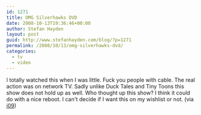 ```yaml
---
id: 1271
title: OMG Silverhawks DVD
date: 2008-10-13T19:36:46+00:00
author: Stefan Hayden
layout: post
guid: http://www.stefanhayden.com/blog/?p=1271
permalink: /2008/10/13/omg-silverhawks-dvd/
categories:
  - tv
  - video
---
```

I totally watched this when I was little. Fuck you people with cable. The real action was on network TV. Sadly unlike Duck Tales and Tiny Toons this show does not hold up as well. Who thought up this show? I think it could do with a nice reboot. I can't decide if I want this on my wishlist or not. (via <a href="http://io9.com/5061203/the-silverhawks-will-defend-us-from-economic-limbo">i09</a>)

<object width="425" height="344"><param name="movie" value="http://www.youtube.com/v/ODm0OjB_dJc&color1=0xb1b1b1&color2=0xcfcfcf&hl=en&fs=1"></param><param name="allowFullScreen" value="true"></param><embed src="http://www.youtube.com/v/ODm0OjB_dJc&color1=0xb1b1b1&color2=0xcfcfcf&hl=en&fs=1" type="application/x-shockwave-flash" allowfullscreen="true" width="425" height="344"></embed></object>